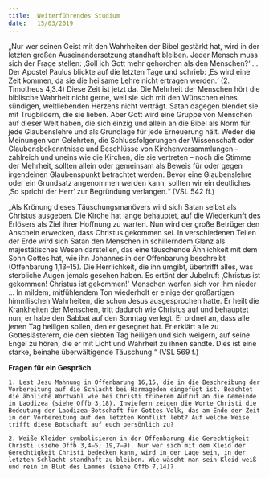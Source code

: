```yaml
---
title:  Weiterführendes Studium
date:   15/03/2019
---
```


„Nur wer seinen Geist mit den Wahrheiten der Bibel gestärkt hat, wird in der letzten großen Auseinandersetzung standhaft bleiben. Jeder Mensch muss sich der Frage stellen: ‚Soll ich Gott mehr gehorchen als den Menschen?‘ ... Der Apostel Paulus blickte auf die letzten Tage und schrieb: ‚Es wird eine Zeit kommen, da sie die heilsame Lehre nicht ertragen werden.‘ (2. Timotheus 4,3.4) Diese Zeit ist jetzt da. Die Mehrheit der Menschen hört die biblische Wahrheit nicht gerne, weil sie sich mit den Wünschen eines sündigen, weltliebenden Herzens nicht verträgt. Satan dagegen blendet sie mit Trugbildern, die sie lieben. Aber Gott wird eine Gruppe von Menschen auf dieser Welt haben, die sich einzig und allein an die Bibel als Norm für jede Glaubenslehre und als Grundlage für jede Erneuerung hält. Weder die Meinungen von Gelehrten, die Schlussfolgerungen der Wissenschaft oder Glaubensbekenntnisse und Beschlüsse von Kirchenversammlungen – zahlreich und uneins wie die Kirchen, die sie vertreten – noch die Stimme der Mehrheit, sollten allein oder gemeinsam als Beweis für oder gegen irgendeinen Glaubenspunkt betrachtet werden. Bevor eine Glaubenslehre oder ein Grundsatz angenommen werden kann, sollten wir ein deutliches ‚So spricht der Herr‘ zur Begründung verlangen.“ (VSL 542 ff.)

„Als Krönung dieses Täuschungsmanövers wird sich Satan selbst als Christus ausgeben. Die Kirche hat lange behauptet, auf die Wiederkunft des Erlösers als Ziel ihrer Hoffnung zu warten. Nun wird der große Betrüger den Anschein erwecken, dass Christus gekommen sei. In verschiedenen Teilen der Erde wird sich Satan den Menschen in schillerndem Glanz als majestätisches Wesen darstellen, das eine täuschende Ähnlichkeit mit dem Sohn Gottes hat, wie ihn Johannes in der Offenbarung beschreibt (Offenbarung 1,13–15). Die Herrlichkeit, die ihn umgibt, übertrifft alles, was sterbliche Augen jemals gesehen haben. Es ertönt der Jubelruf: ‚Christus ist gekommen! Christus ist gekommen!‘ Menschen werfen sich vor ihm nieder ... In mildem, mitfühlendem Ton wiederholt er einige der großartigen himmlischen Wahrheiten, die schon Jesus ausgesprochen hatte. Er heilt die Krankheiten der Menschen, tritt dadurch wie Christus auf und behauptet nun, er habe den Sabbat auf den Sonntag verlegt. Er ordnet an, dass alle jenen Tag heiligen sollen, den er gesegnet hat. Er erklärt alle zu Gotteslästerern, die den siebten Tag heiligen und sich weigern, auf seine Engel zu hören, die er mit Licht und Wahrheit zu ihnen sandte. Dies ist eine starke, beinahe überwältigende Täuschung.“ (VSL 569 f.)

**Fragen für ein Gespräch**

`1. Lest Jesu Mahnung in Offenbarung 16,15, die in die Beschreibung der Vorbereitung auf die Schlacht bei Harmagedon eingefügt ist. Beachtet die ähnliche Wortwahl wie bei Christi früherem Aufruf an die Gemeinde in Laodizea (siehe Offb 3,18). Inwiefern zeigen die Worte Christi die Bedeutung der Laodizea-Botschaft für Gottes Volk, das am Ende der Zeit in der Vorbereitung auf den letzten Konflikt lebt? Auf welche Weise trifft diese Botschaft auf euch persönlich zu?`

`2. Weiße Kleider symbolisieren in der Offenbarung die Gerechtigkeit Christi (siehe Offb 3,4–5; 19,7–9). Nur wer sich mit dem Kleid der Gerechtigkeit Christi bedecken kann, wird in der Lage sein, in der letzten Schlacht standhaft zu bleiben. Wie wäscht man sein Kleid weiß und rein im Blut des Lammes (siehe Offb 7,14)?`
